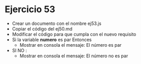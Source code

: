 # Ejercicio 53

- Crear un documento con el nombre ej53.js
- Copiar el código del ej50.md
- Modificar el código para que cumpla con el nuevo requisito
- Si la variable **numero** es par Entonces
  - Mostrar en consola el mensaje: El número es par
- SI NO :
  - Mostrar en consola el mensaje: El número no es par

